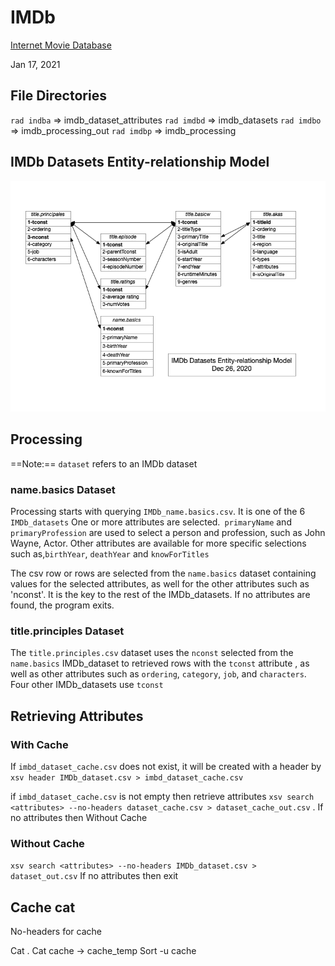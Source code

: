 # IMDb
[Internet Movie Database](https://www.imdb.com)

Jan 17, 2021

## File Directories

`rad indba` => imdb_dataset_attributes
`rad imdbd` => imdb_datasets
`rad imdbo` => imdb_processing_out
`rad imdbp` => imdb_processing

## IMDb Datasets Entity-relationship Model

![IMDb Dataset Headers](./imdb_erd.png)

## Processing

==Note:== `dataset` refers to an IMDb dataset

### name.basics Dataset

Processing starts with querying `IMDb_name.basics.csv`. It is one of the 6 `IMDb_datasets` One or more attributes are selected.` primaryName` and `primaryProfession` are used to select a person and profession, such as John Wayne, Actor. Other attributes are available  for more specific selections such as,`birthYear`, `deathYear` and `knowForTitles` 

The csv row or rows are selected from the `name.basics` dataset containing values for the selected attributes, as well for the other attributes such as 'nconst'. It is the key to the rest of the IMDb_datasets. If no attributes are found, the program exits.

### title.principles Dataset

The `title.principles.csv` dataset uses the `nconst` selected from the `name.basics` IMDb_dataset to retrieved rows with the `tconst` attribute , as well as other attributes such as `ordering`, `category`, `job`, and `characters`. Four other IMDb_datasets use `tconst` 



## Retrieving Attributes



### With Cache

If `imbd_dataset_cache.csv` does not exist, it will be created with a header by `xsv header IMDb_dataset.csv > imbd_dataset_cache.csv` 

if `imbd_dataset_cache.csv` is not empty then retrieve attributes `xsv search <attributes> --no-headers dataset_cache.csv > dataset_cache_out.csv` . 
If no attributes then Without Cache

### Without Cache

 `xsv search <attributes> --no-headers IMDb_dataset.csv > dataset_out.csv`
 If no attributes then exit



## Cache cat
No-headers for cache

Cat .
Cat cache -> cache_temp
Sort -u cache